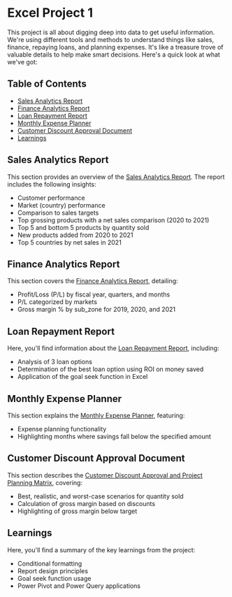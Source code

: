 # Excel Project 1

This project is all about digging deep into data to get useful information. We're using different tools and methods to understand things like sales, finance, repaying loans, and planning expenses. It's like a treasure trove of valuable details to help make smart decisions. Here's a quick look at what we've got:

## Table of Contents

- [Sales Analytics Report](#sales-analytics-report)
- [Finance Analytics Report](#finance-analytics-report)
- [Loan Repayment Report](#loan-repayment-report)
- [Monthly Expense Planner](#monthly-expense-planner)
- [Customer Discount Approval Document](#customer-discount-approval-document)
- [Learnings](#learnings)

## Sales Analytics Report

This section provides an overview of the [Sales Analytics Report](https://github.com/HusaynMoledina/Excel-Projects-1/blob/main/Sales%20Analytics.pdf). The report includes the following insights:

- Customer performance
- Market (country) performance
- Comparison to sales targets
- Top grossing products with a net sales comparison (2020 to 2021)
- Top 5 and bottom 5 products by quantity sold
- New products added from 2020 to 2021
- Top 5 countries by net sales in 2021

## Finance Analytics Report

This section covers the [Finance Analytics Report](https://github.com/HusaynMoledina/Excel-Projects-1/blob/main/FInance%20Analytics.pdf), detailing:

- Profit/Loss (P/L) by fiscal year, quarters, and months
- P/L categorized by markets
- Gross margin % by sub_zone for 2019, 2020, and 2021

## Loan Repayment Report

Here, you'll find information about the [Loan Repayment Report](https://github.com/HusaynMoledina/Excel-Projects-1/blob/main/Loan%20Repayment%20Report.pdf), including:

- Analysis of 3 loan options
- Determination of the best loan option using ROI on money saved
- Application of the goal seek function in Excel

## Monthly Expense Planner

This section explains the [Monthly Expense Planner](https://github.com/HusaynMoledina/Excel-Projects-1/blob/main/Personal%20Expense%20Tracker.pdf), featuring:

- Expense planning functionality
- Highlighting months where savings fall below the specified amount

## Customer Discount Approval Document

This section describes the [Customer Discount Approval and Project Planning Matrix](https://github.com/HusaynMoledina/Excel-Projects-1/blob/main/PlanningTool_ProjectMatrix.pdf), covering:

- Best, realistic, and worst-case scenarios for quantity sold
- Calculation of gross margin based on discounts
- Highlighting of gross margin below target

## Learnings

Here, you'll find a summary of the key learnings from the project:

- Conditional formatting
- Report design principles
- Goal seek function usage
- Power Pivot and Power Query applications
